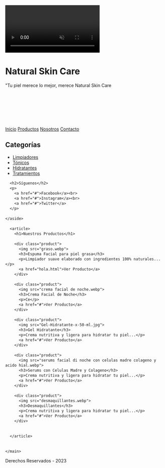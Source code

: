 <!DOCTYPE html>
<html>

<head>
  
  <title>Natural Skin Care</title>
  <link rel="stylesheet" href="inicio.css">
</head>

<body>
    <div class="video-container">
        <video autoplay muted loop id="video-background">
            <source src="Skin Care Product example commercial.mp4" type="video/mp4">
            Tu navegador no soporta el elemento de video.
        </video>
        <div class="contenido">
            <!-- Agrega tu contenido aquí -->
            <h1>Natural Skin Care</h1>
            <p>"Tu piel merece lo mejor, merece Natural Skin Care</p>
        </div>
    </div>
  <header>
  <br>
  </header>
<br>
<br>
  <nav>
    <a href="#">Inicio</a>
    <a href="Productos.html">Productos</a>
    <a href="nosotros.html">Nosotros</a>
    <a href="contacto.html">Contacto</a>
  </nav>

  <main>
    <aside>
      <h2>Categorías</h2>
      <ul>
        <li><a href="limpiadores.html">Limpiadores</a></li>
        <li><a href="#">Tónicos</a></li>
        <li><a href="#">Hidratantes</a></li>
        <li><a href="#">Tratamientos</a></li>
      </ul>

      <h2>Síguenos</h2>
      <p>
        <a href="#">Facebook</a><br>
        <a href="#">Instagram</a><br>
        <a href="#">Twitter</a>
      </p>

    </aside>

      <article>
        <h1>Nuestros Productos</h1>
        
        <div class="product">
          <img src="graso.webp">
          <h3>Espuma Facial para piel grasa</h3>
          <p>Limpiador suave elaborado con ingredientes 100% naturales...</p>
          <a href="hola.html">Ver Producto</a>
        </div>
        
        <div class="product">  
          <img src="crema facial de noche.webp"> 
          <h3>Crema Facial de Noche</h3>
          <p>Ce</p> 
          <a href="#">Ver Producto</a>
        </div>
        
        <div class="product">
          <img src="Gel-Hidratante-x-50-ml.jpg">
          <h3>Gel Hidratante</h3> 
          <p>Crema nutritiva y ligera para hidratar tu piel...</p>        
          <a href="#">Ver Producto</a>
        </div>
        
        <div class="product">
          <img src="serums facial di noche con celulas madre colageno y acido hial.webp">
          <h3>Serums con Celulas Madre y Colageno</h3> 
          <p>Crema nutritiva y ligera para hidratar tu piel...</p>        
          <a href="#">Ver Producto</a>
        </div>
  
        <div class="product">
          <img src="desmaquillantes.webp">
          <h3>Desmaquillantes</h3> 
          <p>Crema nutritiva y ligera para hidratar tu piel...</p>        
          <a href="#">Ver Producto</a>
        </div>
        
  
      </article>
      
      
    </main>

  <footer>
    Derechos Reservados - 2023
  </footer>

</body>

</html>
